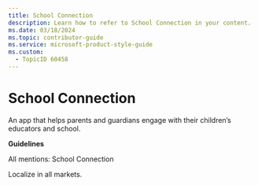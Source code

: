 ```yaml
---
title: School Connection
description: Learn how to refer to School Connection in your content.
ms.date: 03/18/2024
ms.topic: contributor-guide
ms.service: microsoft-product-style-guide
ms.custom:
  - TopicID 60458
---
```



# School Connection

An app that helps parents and guardians engage with their children’s educators and school.

**Guidelines**

All mentions: School Connection

Localize in all markets.

